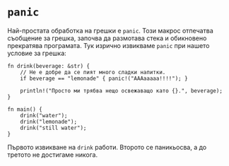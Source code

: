 # `panic`

Най-простата обработка на грешки  е `panic`. Този макрос отпечатва съобщение за
грешка, започва да размотава стека и обикновено прекратява програмата. Тук
изрично извикваме `panic` при нашето условие за грешка:

```rust,editable,ignore,mdbook-runnable
fn drink(beverage: &str) {
    // Не е добре да се пият много сладки напитки.
    if beverage == "lemonade" { panic!("AAAaaaaa!!!!"); }

    println!("Просто ми трябва нещо освежаващо като {}.", beverage);
}

fn main() {
    drink("water");
    drink("lemonade");
    drink("still water");
}
```

Първото извикване  на `drink` работи. Второто се паникьосва, а до третото не
достигаме никога.
